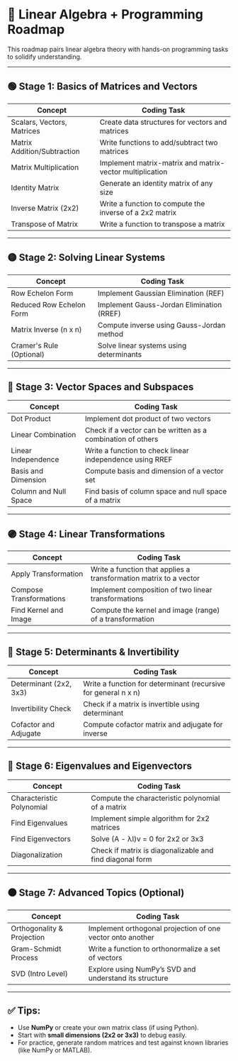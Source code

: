 # 📘 Linear Algebra + Programming Roadmap

This roadmap pairs linear algebra theory with hands-on programming tasks to solidify understanding.

---

## 🟢 Stage 1: Basics of Matrices and Vectors

| Concept                        | Coding Task                                                                 |
|-------------------------------|------------------------------------------------------------------------------|
| Scalars, Vectors, Matrices     | Create data structures for vectors and matrices                             |
| Matrix Addition/Subtraction    | Write functions to add/subtract two matrices                                |
| Matrix Multiplication          | Implement matrix-matrix and matrix-vector multiplication                    |
| Identity Matrix                | Generate an identity matrix of any size                                     |
| Inverse Matrix (2x2)           | Write a function to compute the inverse of a 2x2 matrix                     |
| Transpose of Matrix            | Write a function to transpose a matrix                                      |

---

## 🟡 Stage 2: Solving Linear Systems

| Concept                        | Coding Task                                                                 |
|-------------------------------|------------------------------------------------------------------------------|
| Row Echelon Form              | Implement Gaussian Elimination (REF)                                        |
| Reduced Row Echelon Form      | Implement Gauss-Jordan Elimination (RREF)                                   |
| Matrix Inverse (n x n)        | Compute inverse using Gauss-Jordan method                                   |
| Cramer's Rule (Optional)      | Solve linear systems using determinants                                     |

---

## 🔵 Stage 3: Vector Spaces and Subspaces

| Concept                        | Coding Task                                                                 |
|-------------------------------|------------------------------------------------------------------------------|
| Dot Product                   | Implement dot product of two vectors                                        |
| Linear Combination            | Check if a vector can be written as a combination of others                 |
| Linear Independence           | Write a function to check linear independence using RREF                   |
| Basis and Dimension           | Compute basis and dimension of a vector set                                 |
| Column and Null Space         | Find basis of column space and null space of a matrix                       |

---

## 🟣 Stage 4: Linear Transformations

| Concept                        | Coding Task                                                                 |
|-------------------------------|------------------------------------------------------------------------------|
| Apply Transformation          | Write a function that applies a transformation matrix to a vector           |
| Compose Transformations       | Implement composition of two linear transformations                         |
| Find Kernel and Image         | Compute the kernel and image (range) of a transformation                    |

---

## 🔶 Stage 5: Determinants & Invertibility

| Concept                        | Coding Task                                                                 |
|-------------------------------|------------------------------------------------------------------------------|
| Determinant (2x2, 3x3)        | Write a function for determinant (recursive for general n x n)              |
| Invertibility Check           | Check if a matrix is invertible using determinant                           |
| Cofactor and Adjugate         | Compute cofactor matrix and adjugate for inverse                            |

---

## 🔴 Stage 6: Eigenvalues and Eigenvectors

| Concept                        | Coding Task                                                                 |
|-------------------------------|------------------------------------------------------------------------------|
| Characteristic Polynomial     | Compute the characteristic polynomial of a matrix                           |
| Find Eigenvalues              | Implement simple algorithm for 2x2 matrices                                 |
| Find Eigenvectors             | Solve (A - λI)v = 0 for 2x2 or 3x3                                          |
| Diagonalization               | Check if matrix is diagonalizable and find diagonal form                    |

---

## ⚫ Stage 7: Advanced Topics (Optional)

| Concept                        | Coding Task                                                                 |
|-------------------------------|------------------------------------------------------------------------------|
| Orthogonality & Projection    | Implement orthogonal projection of one vector onto another                  |
| Gram-Schmidt Process          | Write a function to orthonormalize a set of vectors                         |
| SVD (Intro Level)             | Explore using NumPy’s SVD and understand its structure                      |

---

## ✅ Tips:
- Use **NumPy** or create your own matrix class (if using Python).
- Start with **small dimensions (2x2 or 3x3)** to debug easily.
- For practice, generate random matrices and test against known libraries (like NumPy or MATLAB).
